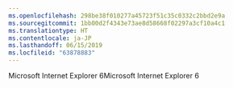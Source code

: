 ```yaml
---
ms.openlocfilehash: 298be38f010277a45723f51c35c0332c2bbd2e9a
ms.sourcegitcommit: 1bb00d2f4343e73ae8d58668f02297a3cf10a4c1
ms.translationtype: HT
ms.contentlocale: ja-JP
ms.lasthandoff: 06/15/2019
ms.locfileid: "63878883"
---
```

<span data-ttu-id="5ff90-101">Microsoft Internet Explorer 6</span><span class="sxs-lookup"><span data-stu-id="5ff90-101">Microsoft Internet Explorer 6</span></span>